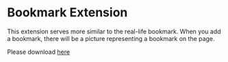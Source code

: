 # Bookmark Extension

This extension serves more similar to the real-life bookmark. When you add a bookmark, there will be a picture representing a bookmark on the page. <br>

Please download [here](https://github.com/lilyunverwundbar/abc-student-repo/blob/master/projects/mini-project-5.zip?raw=true)
